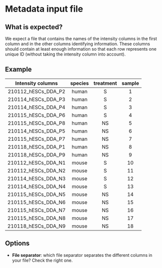 Metadata input file
======================

What is expected?
------------------------

We expect a file that contains the names of the intensity columns in the first column and in the other columns identifying information. These columns should contain at least enough information so that each row represents one unique ID (without taking the intensity column into account).


Example 
-----------

| Intensity   columns 	|   species 	  |   treatment     	|   sample 	  |
|:-------------------:	|:-------:	|:---------:	|:------:	|
| 210112_hESCs_DDA_P2 	|  human  	|     S     	|    1   	|
| 210114_hESCs_DDA_P3 	|  human  	|     S     	|    2   	|
| 210114_hESCs_DDA_P4 	|  human  	|     S     	|    3   	|
| 210115_hESCs_DDA_P6 	|  human  	|     S     	|    4   	|
| 210115_hESCs_DDA_P8 	|  human  	|     NS     	|    5   	|
| 210114_hESCs_DDA_P5 	|  human  	|     NS     	|    6   	|
| 210115_hESCs_DDA_P7 	|  human  	|     NS     	|    7   	|
| 210118_hESCs_DDA_P1 	|  human  	|     NS     	|    8   	|
| 210118_hESCs_DDA_P9 	|  human  	|     NS     	|    9   	|
| 210112_hESCs_DDA_N1 	|  mouse  	|     S     	|   10   	|
| 210112_hESCs_DDA_N2 	|  mouse  	|     S     	|   11   	|
| 210114_hESCs_DDA_N3 	|  mouse  	|     S     	|   12   	|
| 210114_hESCs_DDA_N4 	|  mouse  	|     S     	|   13   	|
| 210115_hESCs_DDA_N5 	|  mouse  	|     NS     	|   14   	|
| 210115_hESCs_DDA_N6 	|  mouse  	|     NS     	|   15   	|
| 210115_hESCs_DDA_N7 	|  mouse  	|     NS     	|   16   	|
| 210115_hESCs_DDA_N8 	|  mouse  	|     NS     	|   17   	|
| 210118_hESCs_DDA_N9 	|  mouse  	|     NS     	|   18   	|

Options 
---------

- **File separator**: which file separator separates the different columns in your file? Check the right one.


